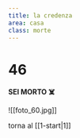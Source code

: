 ```yaml
---
title: la credenza
area: casa
class: morte
---
```

# 46
**SEI MORTO ☠️**

![[foto_60.jpg]]

torna al [[1-start|1]]
